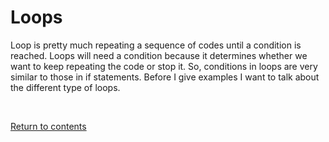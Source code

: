 # Loops
Loop is pretty much repeating a sequence of codes until a condition is reached. Loops will need a condition because it determines whether we want to keep repeating the code or stop it. So, conditions in loops are very similar to those in if statements. Before I give examples I want to talk about the different type of loops.


<br>

[Return to contents](../readme.md#topics-included)
